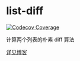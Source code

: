 # list-diff

[![Codecov Coverage](https://img.shields.io/codecov/c/github/changero/list-diff/main.svg?style=flat-square)](https://codecov.io/gh/changero/list-diff/)

计算两个列表的朴素 diff 算法

[详见博客](https://blog.bianqu.cf/code/basic/diff%E7%AE%97%E6%B3%95.html)

